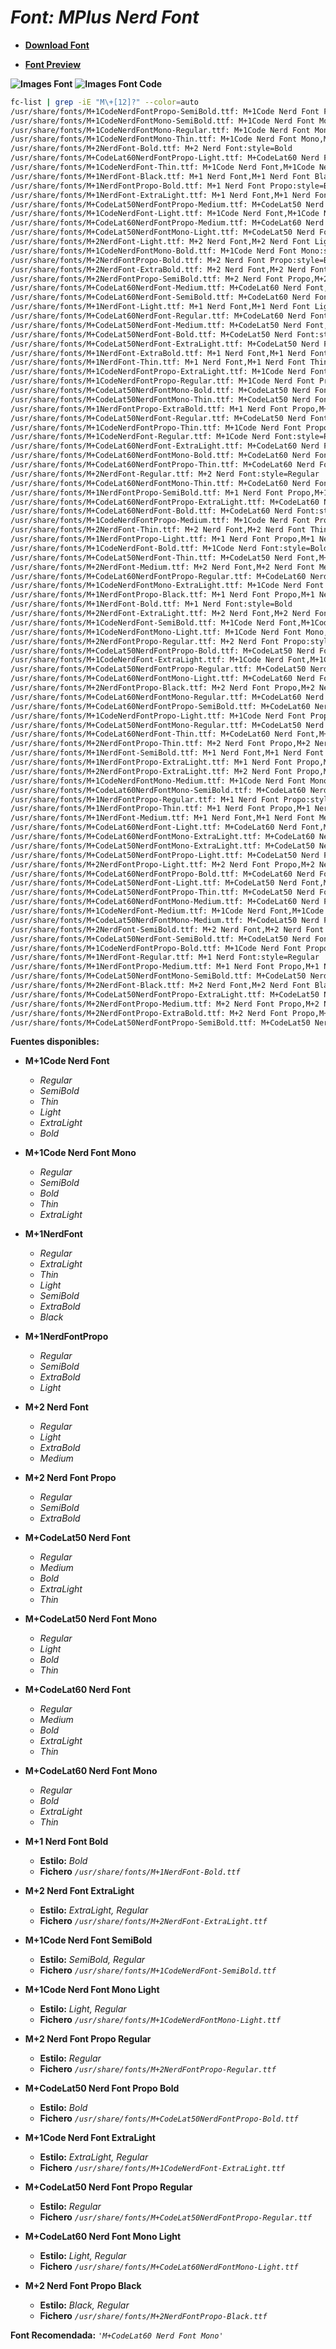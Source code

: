 <!-- Autor: Daniel Benjamin Perez Morales -->
<!-- GitHub: https://github.com/DanielBenjaminPerezMoralesDev13 -->
<!-- Gitlab: https://gitlab.com/DanielBenjaminPerezMoralesDev13 -->
<!-- Correo electrónico: danielperezdev@proton.me -->

# ***Font: MPlus Nerd Font***

- **[Download Font](https://github.com/ryanoasis/nerd-fonts/releases/download/v3.2.1/MPlus.zip "https://github.com/ryanoasis/nerd-fonts/releases/download/v3.2.1/MPlus.zip")**

- **[Font Preview](https://www.programmingfonts.org/#mplus "https://www.programmingfonts.org/#mplus")**

**![Images Font](../../Fonts/MPlus%20Nerd%20Font.png "Fonts/MPlus Nerd Font.png")**
**![Images Font Code](../../Font%20Images%20Code/MPlus%20Nerd%20Font%20Code.png "Font Images Code/MPlus Nerd Font Code.png")**

```bash
fc-list | grep -iE "M\+[12]?" --color=auto
/usr/share/fonts/M+1CodeNerdFontPropo-SemiBold.ttf: M+1Code Nerd Font Propo,M+1Code Nerd Font Propo SemBd:style=SemiBold,Regular
/usr/share/fonts/M+1CodeNerdFontMono-SemiBold.ttf: M+1Code Nerd Font Mono,M+1Code Nerd Font Mono SemBd:style=SemiBold,Regular
/usr/share/fonts/M+1CodeNerdFontMono-Regular.ttf: M+1Code Nerd Font Mono:style=Regular
/usr/share/fonts/M+1CodeNerdFontMono-Thin.ttf: M+1Code Nerd Font Mono,M+1Code Nerd Font Mono Thin:style=Thin,Regular
/usr/share/fonts/M+2NerdFont-Bold.ttf: M+2 Nerd Font:style=Bold
/usr/share/fonts/M+CodeLat60NerdFontPropo-Light.ttf: M+CodeLat60 Nerd Font Propo,M+CodeLat60 Nerd Font Propo Light:style=Light,Regular
/usr/share/fonts/M+1CodeNerdFont-Thin.ttf: M+1Code Nerd Font,M+1Code Nerd Font Thin:style=Thin,Regular
/usr/share/fonts/M+1NerdFont-Black.ttf: M+1 Nerd Font,M+1 Nerd Font Black:style=Black,Regular
/usr/share/fonts/M+1NerdFontPropo-Bold.ttf: M+1 Nerd Font Propo:style=Bold
/usr/share/fonts/M+1NerdFont-ExtraLight.ttf: M+1 Nerd Font,M+1 Nerd Font ExtLt:style=ExtraLight,Regular
/usr/share/fonts/M+CodeLat50NerdFontPropo-Medium.ttf: M+CodeLat50 Nerd Font Propo,M+CodeLat50 Nerd Font Propo Med:style=Medium,Regular
/usr/share/fonts/M+1CodeNerdFont-Light.ttf: M+1Code Nerd Font,M+1Code Nerd Font Light:style=Light,Regular
/usr/share/fonts/M+CodeLat60NerdFontPropo-Medium.ttf: M+CodeLat60 Nerd Font Propo,M+CodeLat60 Nerd Font Propo Med:style=Medium,Regular
/usr/share/fonts/M+CodeLat50NerdFontMono-Light.ttf: M+CodeLat50 Nerd Font Mono,M+CodeLat50 Nerd Font Mono Light:style=Light,Regular
/usr/share/fonts/M+2NerdFont-Light.ttf: M+2 Nerd Font,M+2 Nerd Font Light:style=Light,Regular
/usr/share/fonts/M+1CodeNerdFontMono-Bold.ttf: M+1Code Nerd Font Mono:style=Bold
/usr/share/fonts/M+2NerdFontPropo-Bold.ttf: M+2 Nerd Font Propo:style=Bold
/usr/share/fonts/M+2NerdFont-ExtraBold.ttf: M+2 Nerd Font,M+2 Nerd Font ExtBd:style=ExtraBold,Regular
/usr/share/fonts/M+2NerdFontPropo-SemiBold.ttf: M+2 Nerd Font Propo,M+2 Nerd Font Propo SemBd:style=SemiBold,Regular
/usr/share/fonts/M+CodeLat60NerdFont-Medium.ttf: M+CodeLat60 Nerd Font,M+CodeLat60 Nerd Font Med:style=Medium,Regular
/usr/share/fonts/M+CodeLat60NerdFont-SemiBold.ttf: M+CodeLat60 Nerd Font,M+CodeLat60 Nerd Font SemBd:style=SemiBold,Regular
/usr/share/fonts/M+1NerdFont-Light.ttf: M+1 Nerd Font,M+1 Nerd Font Light:style=Light,Regular
/usr/share/fonts/M+CodeLat60NerdFont-Regular.ttf: M+CodeLat60 Nerd Font:style=Regular
/usr/share/fonts/M+CodeLat50NerdFont-Medium.ttf: M+CodeLat50 Nerd Font,M+CodeLat50 Nerd Font Med:style=Medium,Regular
/usr/share/fonts/M+CodeLat50NerdFont-Bold.ttf: M+CodeLat50 Nerd Font:style=Bold
/usr/share/fonts/M+CodeLat50NerdFont-ExtraLight.ttf: M+CodeLat50 Nerd Font,M+CodeLat50 Nerd Font ExtLt:style=ExtraLight,Regular
/usr/share/fonts/M+1NerdFont-ExtraBold.ttf: M+1 Nerd Font,M+1 Nerd Font ExtBd:style=ExtraBold,Regular
/usr/share/fonts/M+1NerdFont-Thin.ttf: M+1 Nerd Font,M+1 Nerd Font Thin:style=Thin,Regular
/usr/share/fonts/M+1CodeNerdFontPropo-ExtraLight.ttf: M+1Code Nerd Font Propo,M+1Code Nerd Font Propo ExtLt:style=ExtraLight,Regular
/usr/share/fonts/M+1CodeNerdFontPropo-Regular.ttf: M+1Code Nerd Font Propo:style=Regular
/usr/share/fonts/M+CodeLat50NerdFontMono-Bold.ttf: M+CodeLat50 Nerd Font Mono:style=Bold
/usr/share/fonts/M+CodeLat50NerdFontMono-Thin.ttf: M+CodeLat50 Nerd Font Mono,M+CodeLat50 Nerd Font Mono Thin:style=Thin,Regular
/usr/share/fonts/M+1NerdFontPropo-ExtraBold.ttf: M+1 Nerd Font Propo,M+1 Nerd Font Propo ExtBd:style=ExtraBold,Regular
/usr/share/fonts/M+CodeLat50NerdFont-Regular.ttf: M+CodeLat50 Nerd Font:style=Regular
/usr/share/fonts/M+1CodeNerdFontPropo-Thin.ttf: M+1Code Nerd Font Propo,M+1Code Nerd Font Propo Thin:style=Thin,Regular
/usr/share/fonts/M+1CodeNerdFont-Regular.ttf: M+1Code Nerd Font:style=Regular
/usr/share/fonts/M+CodeLat60NerdFont-ExtraLight.ttf: M+CodeLat60 Nerd Font,M+CodeLat60 Nerd Font ExtLt:style=ExtraLight,Regular
/usr/share/fonts/M+CodeLat60NerdFontMono-Bold.ttf: M+CodeLat60 Nerd Font Mono:style=Bold
/usr/share/fonts/M+CodeLat60NerdFontPropo-Thin.ttf: M+CodeLat60 Nerd Font Propo,M+CodeLat60 Nerd Font Propo Thin:style=Thin,Regular
/usr/share/fonts/M+2NerdFont-Regular.ttf: M+2 Nerd Font:style=Regular
/usr/share/fonts/M+CodeLat60NerdFontMono-Thin.ttf: M+CodeLat60 Nerd Font Mono,M+CodeLat60 Nerd Font Mono Thin:style=Thin,Regular
/usr/share/fonts/M+1NerdFontPropo-SemiBold.ttf: M+1 Nerd Font Propo,M+1 Nerd Font Propo SemBd:style=SemiBold,Regular
/usr/share/fonts/M+CodeLat60NerdFontPropo-ExtraLight.ttf: M+CodeLat60 Nerd Font Propo,M+CodeLat60 Nerd Font Propo ExtLt:style=ExtraLight,Regular
/usr/share/fonts/M+CodeLat60NerdFont-Bold.ttf: M+CodeLat60 Nerd Font:style=Bold
/usr/share/fonts/M+1CodeNerdFontPropo-Medium.ttf: M+1Code Nerd Font Propo,M+1Code Nerd Font Propo Med:style=Medium,Regular
/usr/share/fonts/M+2NerdFont-Thin.ttf: M+2 Nerd Font,M+2 Nerd Font Thin:style=Thin,Regular
/usr/share/fonts/M+1NerdFontPropo-Light.ttf: M+1 Nerd Font Propo,M+1 Nerd Font Propo Light:style=Light,Regular
/usr/share/fonts/M+1CodeNerdFont-Bold.ttf: M+1Code Nerd Font:style=Bold
/usr/share/fonts/M+CodeLat50NerdFont-Thin.ttf: M+CodeLat50 Nerd Font,M+CodeLat50 Nerd Font Thin:style=Thin,Regular
/usr/share/fonts/M+2NerdFont-Medium.ttf: M+2 Nerd Font,M+2 Nerd Font Med:style=Medium,Regular
/usr/share/fonts/M+CodeLat60NerdFontPropo-Regular.ttf: M+CodeLat60 Nerd Font Propo:style=Regular
/usr/share/fonts/M+1CodeNerdFontMono-ExtraLight.ttf: M+1Code Nerd Font Mono,M+1Code Nerd Font Mono ExtLt:style=ExtraLight,Regular
/usr/share/fonts/M+1NerdFontPropo-Black.ttf: M+1 Nerd Font Propo,M+1 Nerd Font Propo Black:style=Black,Regular
/usr/share/fonts/M+1NerdFont-Bold.ttf: M+1 Nerd Font:style=Bold
/usr/share/fonts/M+2NerdFont-ExtraLight.ttf: M+2 Nerd Font,M+2 Nerd Font ExtLt:style=ExtraLight,Regular
/usr/share/fonts/M+1CodeNerdFont-SemiBold.ttf: M+1Code Nerd Font,M+1Code Nerd Font SemBd:style=SemiBold,Regular
/usr/share/fonts/M+1CodeNerdFontMono-Light.ttf: M+1Code Nerd Font Mono,M+1Code Nerd Font Mono Light:style=Light,Regular
/usr/share/fonts/M+2NerdFontPropo-Regular.ttf: M+2 Nerd Font Propo:style=Regular
/usr/share/fonts/M+CodeLat50NerdFontPropo-Bold.ttf: M+CodeLat50 Nerd Font Propo:style=Bold
/usr/share/fonts/M+1CodeNerdFont-ExtraLight.ttf: M+1Code Nerd Font,M+1Code Nerd Font ExtLt:style=ExtraLight,Regular
/usr/share/fonts/M+CodeLat50NerdFontPropo-Regular.ttf: M+CodeLat50 Nerd Font Propo:style=Regular
/usr/share/fonts/M+CodeLat60NerdFontMono-Light.ttf: M+CodeLat60 Nerd Font Mono,M+CodeLat60 Nerd Font Mono Light:style=Light,Regular
/usr/share/fonts/M+2NerdFontPropo-Black.ttf: M+2 Nerd Font Propo,M+2 Nerd Font Propo Black:style=Black,Regular
/usr/share/fonts/M+CodeLat60NerdFontMono-Regular.ttf: M+CodeLat60 Nerd Font Mono:style=Regular
/usr/share/fonts/M+CodeLat60NerdFontPropo-SemiBold.ttf: M+CodeLat60 Nerd Font Propo,M+CodeLat60 Nerd Font Propo SemBd:style=SemiBold,Regular
/usr/share/fonts/M+1CodeNerdFontPropo-Light.ttf: M+1Code Nerd Font Propo,M+1Code Nerd Font Propo Light:style=Light,Regular
/usr/share/fonts/M+CodeLat50NerdFontMono-Regular.ttf: M+CodeLat50 Nerd Font Mono:style=Regular
/usr/share/fonts/M+CodeLat60NerdFont-Thin.ttf: M+CodeLat60 Nerd Font,M+CodeLat60 Nerd Font Thin:style=Thin,Regular
/usr/share/fonts/M+2NerdFontPropo-Thin.ttf: M+2 Nerd Font Propo,M+2 Nerd Font Propo Thin:style=Thin,Regular
/usr/share/fonts/M+1NerdFont-SemiBold.ttf: M+1 Nerd Font,M+1 Nerd Font SemBd:style=SemiBold,Regular
/usr/share/fonts/M+1NerdFontPropo-ExtraLight.ttf: M+1 Nerd Font Propo,M+1 Nerd Font Propo ExtLt:style=ExtraLight,Regular
/usr/share/fonts/M+2NerdFontPropo-ExtraLight.ttf: M+2 Nerd Font Propo,M+2 Nerd Font Propo ExtLt:style=ExtraLight,Regular
/usr/share/fonts/M+1CodeNerdFontMono-Medium.ttf: M+1Code Nerd Font Mono,M+1Code Nerd Font Mono Med:style=Medium,Regular
/usr/share/fonts/M+CodeLat60NerdFontMono-SemiBold.ttf: M+CodeLat60 Nerd Font Mono,M+CodeLat60 Nerd Font Mono SemBd:style=SemiBold,Regular
/usr/share/fonts/M+1NerdFontPropo-Regular.ttf: M+1 Nerd Font Propo:style=Regular
/usr/share/fonts/M+1NerdFontPropo-Thin.ttf: M+1 Nerd Font Propo,M+1 Nerd Font Propo Thin:style=Thin,Regular
/usr/share/fonts/M+1NerdFont-Medium.ttf: M+1 Nerd Font,M+1 Nerd Font Med:style=Medium,Regular
/usr/share/fonts/M+CodeLat60NerdFont-Light.ttf: M+CodeLat60 Nerd Font,M+CodeLat60 Nerd Font Light:style=Light,Regular
/usr/share/fonts/M+CodeLat60NerdFontMono-ExtraLight.ttf: M+CodeLat60 Nerd Font Mono,M+CodeLat60 Nerd Font Mono ExtLt:style=ExtraLight,Regular
/usr/share/fonts/M+CodeLat50NerdFontMono-ExtraLight.ttf: M+CodeLat50 Nerd Font Mono,M+CodeLat50 Nerd Font Mono ExtLt:style=ExtraLight,Regular
/usr/share/fonts/M+CodeLat50NerdFontPropo-Light.ttf: M+CodeLat50 Nerd Font Propo,M+CodeLat50 Nerd Font Propo Light:style=Light,Regular
/usr/share/fonts/M+2NerdFontPropo-Light.ttf: M+2 Nerd Font Propo,M+2 Nerd Font Propo Light:style=Light,Regular
/usr/share/fonts/M+CodeLat60NerdFontPropo-Bold.ttf: M+CodeLat60 Nerd Font Propo:style=Bold
/usr/share/fonts/M+CodeLat50NerdFont-Light.ttf: M+CodeLat50 Nerd Font,M+CodeLat50 Nerd Font Light:style=Light,Regular
/usr/share/fonts/M+CodeLat50NerdFontPropo-Thin.ttf: M+CodeLat50 Nerd Font Propo,M+CodeLat50 Nerd Font Propo Thin:style=Thin,Regular
/usr/share/fonts/M+CodeLat60NerdFontMono-Medium.ttf: M+CodeLat60 Nerd Font Mono,M+CodeLat60 Nerd Font Mono Med:style=Medium,Regular
/usr/share/fonts/M+1CodeNerdFont-Medium.ttf: M+1Code Nerd Font,M+1Code Nerd Font Med:style=Medium,Regular
/usr/share/fonts/M+CodeLat50NerdFontMono-Medium.ttf: M+CodeLat50 Nerd Font Mono,M+CodeLat50 Nerd Font Mono Med:style=Medium,Regular
/usr/share/fonts/M+2NerdFont-SemiBold.ttf: M+2 Nerd Font,M+2 Nerd Font SemBd:style=SemiBold,Regular
/usr/share/fonts/M+CodeLat50NerdFont-SemiBold.ttf: M+CodeLat50 Nerd Font,M+CodeLat50 Nerd Font SemBd:style=SemiBold,Regular
/usr/share/fonts/M+1CodeNerdFontPropo-Bold.ttf: M+1Code Nerd Font Propo:style=Bold
/usr/share/fonts/M+1NerdFont-Regular.ttf: M+1 Nerd Font:style=Regular
/usr/share/fonts/M+1NerdFontPropo-Medium.ttf: M+1 Nerd Font Propo,M+1 Nerd Font Propo Med:style=Medium,Regular
/usr/share/fonts/M+CodeLat50NerdFontMono-SemiBold.ttf: M+CodeLat50 Nerd Font Mono,M+CodeLat50 Nerd Font Mono SemBd:style=SemiBold,Regular
/usr/share/fonts/M+2NerdFont-Black.ttf: M+2 Nerd Font,M+2 Nerd Font Black:style=Black,Regular
/usr/share/fonts/M+CodeLat50NerdFontPropo-ExtraLight.ttf: M+CodeLat50 Nerd Font Propo,M+CodeLat50 Nerd Font Propo ExtLt:style=ExtraLight,Regular
/usr/share/fonts/M+2NerdFontPropo-Medium.ttf: M+2 Nerd Font Propo,M+2 Nerd Font Propo Med:style=Medium,Regular
/usr/share/fonts/M+2NerdFontPropo-ExtraBold.ttf: M+2 Nerd Font Propo,M+2 Nerd Font Propo ExtBd:style=ExtraBold,Regular
/usr/share/fonts/M+CodeLat50NerdFontPropo-SemiBold.ttf: M+CodeLat50 Nerd Font Propo,M+CodeLat50 Nerd Font Propo SemBd:style=SemiBold,Regular
```

**Fuentes disponibles:**

- **M+1Code Nerd Font**
  - *Regular*
  - *SemiBold*
  - *Thin*
  - *Light*
  - *ExtraLight*
  - *Bold*
- **M+1Code Nerd Font Mono**
  - *Regular*
  - *SemiBold*
  - *Bold*
  - *Thin*
  - *ExtraLight*
- **M+1NerdFont**
  - *Regular*
  - *ExtraLight*
  - *Thin*
  - *Light*
  - *SemiBold*
  - *ExtraBold*
  - *Black*
- **M+1NerdFontPropo**
  - *Regular*
  - *SemiBold*
  - *ExtraBold*
  - *Light*
- **M+2 Nerd Font**
  - *Regular*
  - *Light*
  - *ExtraBold*
  - *Medium*
- **M+2 Nerd Font Propo**
  - *Regular*
  - *SemiBold*
  - *ExtraBold*
- **M+CodeLat50 Nerd Font**
  - *Regular*
  - *Medium*
  - *Bold*
  - *ExtraLight*
  - *Thin*
- **M+CodeLat50 Nerd Font Mono**
  - *Regular*
  - *Light*
  - *Bold*
  - *Thin*
- **M+CodeLat60 Nerd Font**
  - *Regular*
  - *Medium*
  - *Bold*
  - *ExtraLight*
  - *Thin*
- **M+CodeLat60 Nerd Font Mono**
  - *Regular*
  - *Bold*
  - *ExtraLight*
  - *Thin*

- **M+1 Nerd Font Bold**
  - **Estilo:** *Bold*
  - **Fichero** *`/usr/share/fonts/M+1NerdFont-Bold.ttf`*

- **M+2 Nerd Font ExtraLight**
  - **Estilo:** *ExtraLight, Regular*
  - **Fichero** *`/usr/share/fonts/M+2NerdFont-ExtraLight.ttf`*

- **M+1Code Nerd Font SemiBold**
  - **Estilo:** *SemiBold, Regular*
  - **Fichero** *`/usr/share/fonts/M+1CodeNerdFont-SemiBold.ttf`*

- **M+1Code Nerd Font Mono Light**
  - **Estilo:** *Light, Regular*
  - **Fichero** *`/usr/share/fonts/M+1CodeNerdFontMono-Light.ttf`*

- **M+2 Nerd Font Propo Regular**
  - **Estilo:** *Regular*
  - **Fichero** *`/usr/share/fonts/M+2NerdFontPropo-Regular.ttf`*

- **M+CodeLat50 Nerd Font Propo Bold**
  - **Estilo:** *Bold*
  - **Fichero** *`/usr/share/fonts/M+CodeLat50NerdFontPropo-Bold.ttf`*

- **M+1Code Nerd Font ExtraLight**
  - **Estilo:** *ExtraLight, Regular*
  - **Fichero** *`/usr/share/fonts/M+1CodeNerdFont-ExtraLight.ttf`*

- **M+CodeLat50 Nerd Font Propo Regular**
  - **Estilo:** *Regular*
  - **Fichero** *`/usr/share/fonts/M+CodeLat50NerdFontPropo-Regular.ttf`*

- **M+CodeLat60 Nerd Font Mono Light**
  - **Estilo:** *Light, Regular*
  - **Fichero** *`/usr/share/fonts/M+CodeLat60NerdFontMono-Light.ttf`*

- **M+2 Nerd Font Propo Black**
  - **Estilo:** *Black, Regular*
  - **Fichero** *`/usr/share/fonts/M+2NerdFontPropo-Black.ttf`*

**Font Recomendada:** *`'M+CodeLat60 Nerd Font Mono'`*
